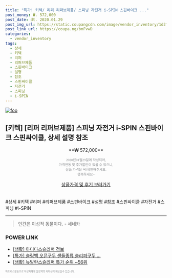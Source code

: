 ```yaml
--- 
title: "특가! 키텍/ 리퍼 리퍼브제품/ 스피닝 자전거 i-SPIN 스핀바이크 ..." 
post_money: ₩. 572,000 
post_date: dt. 2020.01.29 
post_img_url: https://static.coupangcdn.com/image/vendor_inventory/1d2f/7d4179402d9a7236ed29a5d6b0bdc77b12469f994b5a0e58de81b183883d.jpg 
post_link_url: https://coupa.ng/bnFvwD 
categories: 
  - vendor_inventory 
tags: 
  - 상세 
  - 키텍 
  - 리퍼 
  - 리퍼브제품 
  - 스핀바이크 
  - 설명 
  - 참조 
  - 스핀싸이클 
  - 자전거 
  - 스피닝 
  - i-SPIN 
--- 
```

[![foo](https://static.coupangcdn.com/image/vendor_inventory/1d2f/7d4179402d9a7236ed29a5d6b0bdc77b12469f994b5a0e58de81b183883d.jpg)](https://coupa.ng/bnFvwD) 

## [키텍] [리퍼 리퍼브제품] 스피닝 자전거 i-SPIN 스핀바이크 스핀싸이클, 상세 설명 참조 
<p style="text-align: center;">**₩ 572,000**</p> 
<p style="text-align: center;"><span style="color: #898c8f; font-family: Georgia,Times,serif; font-size: 0.75em;">2020년01월29일에 작성되어, <br>가격변동 및 추가할인이 있을 수 있으니,<br> 상품 가격을 꼭!확인해주세요.<br>행복하세요~</span> 
</p>	 
<div markdown="0" style="text-align: center;"><a href="https://coupa.ng/bnFvwD" class="btn btn--success">상품가격 및 후기 보러가기</a></div> 
<br><br> 
  #상세 #키텍 #리퍼 #리퍼브제품 #스핀바이크 #설명 #참조 #스핀싸이클 #자전거 #스피닝 #i-SPIN 
<hr> 

> 인간은 이성적 동물이다. - 세네카 


### POWER LINK

* <a href="https://blog.naver.com/sakai111/221763134571" target="_blank"> [생활] 아디다스슬리퍼 정보 </a>
* <a href="https://blog.naver.com/sakai111/221790605342" target="_blank">[특가] 슬링백 오픈구두 샌들종류 슬리퍼구두 ...</a>
* <a href="https://blog.naver.com/sakai111/221783694425" target="_blank"> [생활] 뉴발란스슬리퍼 특가 순위 ~56위</a>

<span style="color: #898c8f; font-family: Georgia,Times,serif; font-size: 0.55em;">파트너스활동으로 작성자에게 일정액의 커미션이 제공될수 있습니다.</span> 
